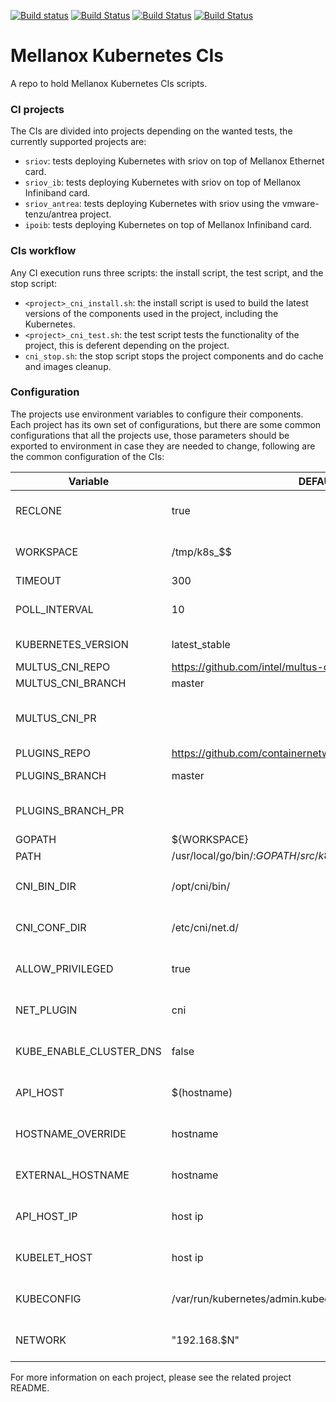 [![Build status](http://13.74.249.42:8080/job/CNI-sriov-Daily/badge/icon?subject=sriov)](http://13.74.249.42:8080/job/CNI-sriov-Daily/)     [![Build Status](http://13.74.249.42:8080/job/CNI-ipoib-Daily/badge/icon?subject=ipoib)](http://13.74.249.42:8080/job/CNI-ipoib-Daily)     [![Build Status](http://13.74.249.42:8080/job/CNI-sriov_ib-Daily/badge/icon?subject=sriov_ib)](http://13.74.249.42:8080/job/CNI-sriov_ib-Daily/)    [![Build Status](http://13.74.249.42:8080/job/CNI-sriov_antrea-Daily/badge/icon?subject=sriov_antrea)](http://13.74.249.42:8080/job/CNI-sriov_antrea-Daily)
# Mellanox Kubernetes CIs
A repo to hold Mellanox Kubernetes CIs scripts.

### CI projects
The CIs are divided into projects depending on the wanted tests, the currently supported projects are:

* `sriov`: tests deploying Kubernetes with sriov on top of Mellanox Ethernet card.
* `sriov_ib`: tests deploying Kubernetes with sriov on top of Mellanox Infiniband card.
* `sriov_antrea`: tests deploying Kubernetes with sriov using the vmware-tenzu/antrea project.
* `ipoib`: tests deploying Kubernetes on top of Mellanox Infiniband card.

### CIs workflow
Any CI execution runs three scripts: the install script, the test script, and the stop script:

* `<project>_cni_install.sh`: the install script is used to build the latest versions of the components used in the project, including the Kubernetes.
* `<project>_cni_test.sh`: the test script tests the functionality of the project, this is deferent depending on the project.
* `cni_stop.sh`: the stop script stops the project components and do cache and images cleanup.

### Configuration
The projects use environment variables to configure their components. Each project has its own set of configurations, but there are some common configurations that all the projects use, those parameters should be exported to environment in case they are needed to change, following are the common configuration of the CIs:

|  Variable |  DEFAULT VALUE |  Comments |
|  ------ |  ------ |  ------ |
|RECLONE | true | whether or not to reclone projects in case of single workspace |
|WORKSPACE | /tmp/k8s_$$ | the directory to build the projects components in, $$ is a random number |
|TIMEOUT | 300 | timeout time for test scripts |
|POLL_INTERVAL | 10 | the interval at which the test scripts try the tests in case of failure |
|KUBERNETES_VERSION | latest_stable | the kubernetes version (or branch) to build |
|MULTUS_CNI_REPO | https://github.com/intel/multus-cni | multus cni repo URL |
|MULTUS_CNI_BRANCH | master | multus cni branch to build |
|MULTUS_CNI_PR || multus cni pr to pull, if this is used the MULTUS_CNI_BRANCH is ignored |
|PLUGINS_REPO | https://github.com/containernetworking/plugins.git | containernetworking repo URL |
|PLUGINS_BRANCH | master | containernetworking branch to build |
|PLUGINS_BRANCH_PR || containernetworking cni pr to pull, if this is used the PLUGINS_BRANCH is ignored |
|GOPATH | ${WORKSPACE} ||
|PATH | /usr/local/go/bin/:$GOPATH/src/k8s.io/kubernetes/third_party/etcd:$PATH ||
|CNI_BIN_DIR | /opt/cni/bin/ | this is used to configure Kubernetes local_cluser_up.sh CNI_BIN_DIR |
|CNI_CONF_DIR | /etc/cni/net.d/ | this is used to configure Kubernetes local_cluser_up.sh CNI_CONF_DIR |
|ALLOW_PRIVILEGED | true | this is used to configure Kubernetes local_cluser_up.sh ALLOW_PRIVILEGED |
|NET_PLUGIN | cni | this is used to configure Kubernetes local_cluser_up.sh NET_PLUGIN |
|KUBE_ENABLE_CLUSTER_DNS | false | this is used to configure Kubernetes local_cluser_up.sh KUBE_ENABLE_CLUSTER_DNS |
|API_HOST | $(hostname) | this is used to configure Kubernetes local_cluser_up.sh API_HOST |
|HOSTNAME_OVERRIDE | hostname | this is used to configure Kubernetes local_cluser_up.sh HOSTNAME_OVERRIDE |
|EXTERNAL_HOSTNAME | hostname | this is used to configure Kubernetes local_cluser_up.sh EXTERNAL_HOSTNAME |
|API_HOST_IP | host ip | this is used to configure Kubernetes local_cluser_up.sh API_HOST_IP |
|KUBELET_HOST | host ip | this is used to configure Kubernetes local_cluser_up.sh KUBELET_HOST |
|KUBECONFIG | /var/run/kubernetes/admin.kubeconfig | this is used to configure Kubernetes local_cluser_up.sh KUBECONFIG |
|NETWORK | "192.168.$N" | this is used to setup the macvlan network range, N is randomly generated |

For more information on each project, please see the related project README.
